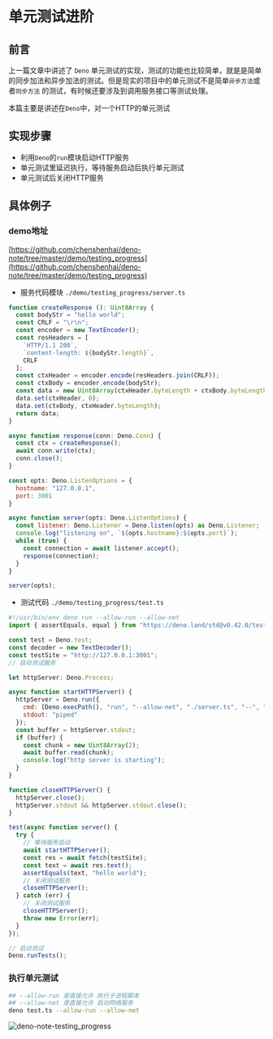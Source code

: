 # 单元测试进阶

## 前言

上一篇文章中讲述了 `Deno` 单元测试的实现，测试的功能也比较简单，就是是简单的同步加法和异步加法的测试。但是现实的项目中的单元测试不是简单`异步方法`或者`同步方法` 的测试，有时候还要涉及到调用服务接口等测试处理。

本篇主要是讲述在`Deno`中，对一个HTTP的单元测试

## 实现步骤

- 利用`Deno`的`run`模块启动HTTP服务
- 单元测试里延迟执行，等待服务启动后执行单元测试
- 单元测试后关闭HTTP服务

## 具体例子


### demo地址
[https://github.com/chenshenhai/deno-note/tree/master/demo/testing_progress](https://github.com/chenshenhai/deno-note/tree/master/demo/testing_progress)

- 服务代码模块 `./demo/testing_progress/server.ts`

```js
function createResponse (): Uint8Array {
  const bodyStr = "hello world";
  const CRLF = "\r\n";
  const encoder = new TextEncoder();
  const resHeaders = [
    `HTTP/1.1 200`,
    `content-length: ${bodyStr.length}`,
    CRLF
  ];
  const ctxHeader = encoder.encode(resHeaders.join(CRLF));
  const ctxBody = encoder.encode(bodyStr);
  const data = new Uint8Array(ctxHeader.byteLength + ctxBody.byteLength);
  data.set(ctxHeader, 0);
  data.set(ctxBody, ctxHeader.byteLength);
  return data;
}

async function response(conn: Deno.Conn) {
  const ctx = createResponse();
  await conn.write(ctx);
  conn.close();
}

const opts: Deno.ListenOptions = {
  hostname: "127.0.0.1",
  port: 3001
}

async function server(opts: Deno.ListenOptions) {
  const listener: Deno.Listener = Deno.listen(opts) as Deno.Listener;
  console.log("listening on", `${opts.hostname}:${opts.port}`);
  while (true) {
    const connection = await listener.accept();
    response(connection);
  }
}

server(opts);
```

- 测试代码 `./demo/testing_progress/test.ts`

```js
#!/usr/bin/env deno run --allow-run --allow-net
import { assertEquals, equal } from "https://deno.land/std@v0.42.0/testing/asserts.ts";

const test = Deno.test;
const decoder = new TextDecoder();
const testSite = "http://127.0.0.1:3001";
// 启动测试服务

let httpServer: Deno.Process;

async function startHTTPServer() {
  httpServer = Deno.run({
    cmd: [Deno.execPath(), "run", "--allow-net", "./server.ts", "--", ".", "--cors"],
    stdout: "piped"
  });
  const buffer = httpServer.stdout;
  if (buffer) {
    const chunk = new Uint8Array(2);
    await buffer.read(chunk);
    console.log("http server is starting");
  }
}

function closeHTTPServer() {
  httpServer.close();
  httpServer.stdout && httpServer.stdout.close();
}

test(async function server() {
  try {
    // 等待服务启动
    await startHTTPServer();
    const res = await fetch(testSite);
    const text = await res.text();
    assertEquals(text, "hello world");
    // 关闭测试服务
    closeHTTPServer();
  } catch (err) {
    // 关闭测试服务
    closeHTTPServer();
    throw new Error(err);
  }
});

// 启动测试
Deno.runTests();
```

### 执行单元测试

```sh
## --allow-run 是直接允许 执行子进程脚本
## --allow-net 是直接允许 启动网络服务
deno test.ts --allow-run --allow-net 
```

![deno-note-testing_progress](https://user-images.githubusercontent.com/8216630/51621138-d1e7be00-1f6e-11e9-8edd-cc542b47b07d.jpg)
